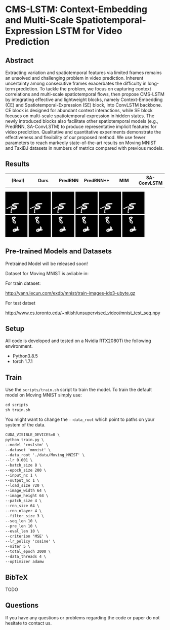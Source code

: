 # CMS-LSTM: Context-Embedding and Multi-Scale Spatiotemporal-Expression LSTM for Video Prediction

## Abstract
Extracting variation and spatiotemporal features via limited frames remains an unsolved and challenging problem in video prediction. Inherent uncertainty among consecutive frames exacerbates the difficulty in long-term prediction. To tackle the problem, we focus on capturing context correlations and multi-scale spatiotemporal flows, then propose CMS-LSTM by integrating effective and lightweight blocks, namely Context-Embedding (CE) and Spatiotemporal-Expression (SE) block, into ConvLSTM backbone. CE block is designed for abundant context interactions, while SE block focuses on multi-scale spatiotemporal expression in hidden states. The newly introduced blocks also facilitate other spatiotemporal models (e.g., PredRNN, SA-ConvLSTM) to produce representative implicit features for video prediction. Qualitative and quantitative experiments demonstrate the effectiveness and flexibility of our proposed method. We use fewer parameters to reach markedly state-of-the-art results on Moving MNIST and TaxiBJ datasets in numbers of metrics compared with previous models.

## Results

<div>
    <table width="420" border="0px">
      <tr>
        <th width="70">(Real)</th>
        <th width="70">Ours</th>
        <th width="70">PredRNN</th>
        <th width="70">PredRNN++</th>
        <th width="70">MIM</th>
        <th width="70">SA-ConvLSTM</th>
      </tr>
    </table>
    <img height="70" width="70" src="results/gt1.gif">
    <img height="70" width="70" src="results/CMS-LSTM_pd1.gif">
    <img height="70" width="70" src="results/PredRNN_pd1.gif">
    <img height="70" width="70" src="results/PredRNN++_pd1.gif">
    <img height="70" width="70" src="results/MIM_pd1.gif">
    <img height="70" width="70" src="results/SA-ConvLSTM_pd1.gif">
</div>
<div>
    <img height="70" width="70" src="results/gt8.gif">
    <img height="70" width="70" src="results/CMS-LSTM_pd8.gif">
    <img height="70" width="70" src="results/PredRNN_pd8.gif">
    <img height="70" width="70" src="results/PredRNN++_pd8.gif">
    <img height="70" width="70" src="results/MIM_pd8.gif">
    <img height="70" width="70" src="results/SA-ConvLSTM_pd8.gif">    
</div>

## Pre-trained Models and Datasets
Pretrained Model will be released soon!

Dataset for Moving MNIST is avliable in:

For train dataset:

http://yann.lecun.com/exdb/mnist/train-images-idx3-ubyte.gz

For test datset

http://www.cs.toronto.edu/~nitish/unsupervised_video/mnist_test_seq.npy

## Setup
All code is developed and tested on a Nvidia RTX2080Ti the following environment.

- Python3.8.5
- torch 1.7.1

## Train
Use the `scripts/train.sh` script to train the model. To train the default model on Moving MNIST simply use:
```shell
cd scripts
sh train.sh
```
You might want to change the `--data_root` which point to paths on your system of the data.

```
CUDA_VISIBLE_DEVICES=0 \
python train.py \
--model 'cmslstm' \
--dataset 'mmnist' \
--data_root './data/Moving_MNIST' \
--lr 0.001 \
--batch_size 8 \
--epoch_size 200 \
--input_nc 1 \
--output_nc 1 \
--load_size 720 \
--image_width 64 \
--image_height 64 \
--patch_size 4 \
--rnn_size 64 \
--rnn_nlayer 4 \
--filter_size 3 \
--seq_len 10 \
--pre_len 10 \
--eval_len 10 \
--criterion 'MSE' \
--lr_policy 'cosine' \
--niter 5 \
--total_epoch 2000 \
--data_threads 4 \
--optimizer adamw
```


## BibTeX
TODO

## Questions
If you have any questions or problems regarding the code or paper do not hesitate to contact us.